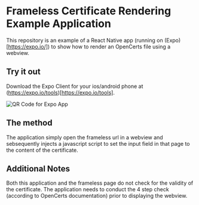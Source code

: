 # Frameless Certificate Rendering Example Application

This repository is an example of a React Native app (running on (Expo)[https://expo.io/]) to show how to render an OpenCerts file using a webview.

## Try it out

Download the Expo Client for your ios/android phone at (https://expo.io/tools)[https://expo.io/tools].

![QR Code for Expo App](https://api.qrserver.com/v1/create-qr-code/?size=200x200&data=exp://exp.host/@whitefables/rn-opencerts)

## The method

The application simply open the frameless url in a webview and sebsequently injects a javascript script to set the input field in that page to the content of the certificate. 

## Additional Notes

Both this application and the frameless page do not check for the validity of the certificate. The application needs to conduct the 4 step check (according to OpenCerts documentation) prior to displaying the webview. 